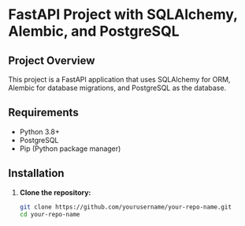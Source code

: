 # FastAPI Project with SQLAlchemy, Alembic, and PostgreSQL

## Project Overview
This project is a FastAPI application that uses SQLAlchemy for ORM, Alembic for database migrations, and PostgreSQL as the database.

## Requirements
- Python 3.8+
- PostgreSQL
- Pip (Python package manager)

## Installation

1. **Clone the repository:**
   ```sh
   git clone https://github.com/yourusername/your-repo-name.git
   cd your-repo-name
